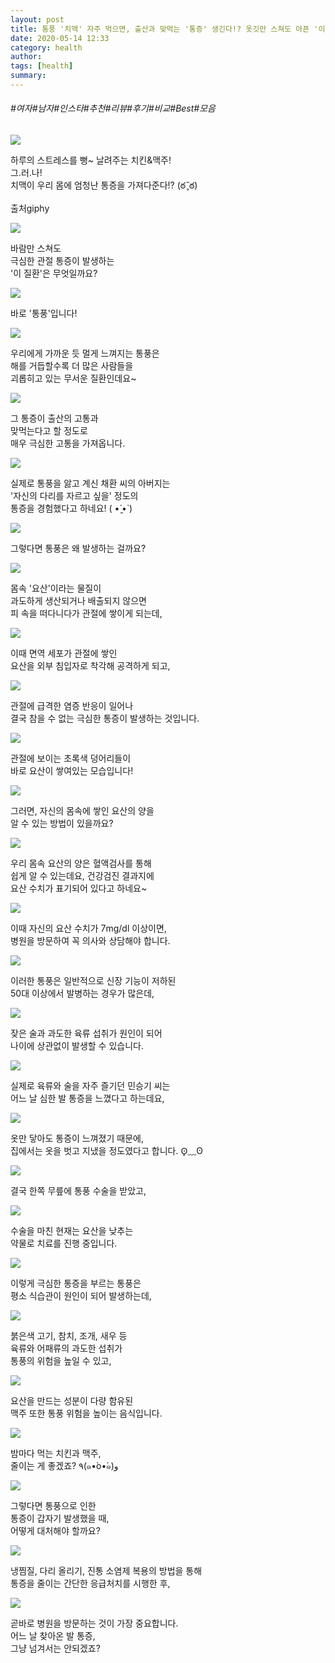 ```yaml
---
layout: post
title: 통풍 '치맥' 자주 먹으면, 출산과 맞먹는 '통증' 생긴다!? 옷깃만 스쳐도 아픈 '이 질환'은?
date: 2020-05-14 12:33
category: health
author: 
tags: [health]
summary: 
---
```


###### #여자#남자#인스타#추천#리뷰#후기#비교#Best#모음

  
![](https://t1.daumcdn.net/liveboard/mboon/8802c97971934b79974310cad58b09e9.gif)

하루의 스트레스를 뻥~ 날려주는 치킨&맥주!  
그.러.나!  
치맥이 우리 몸에 엄청난 통증을 가져다준다!? (ఠ ̥̆ ఠ)  

출처giphy

![](https://img1.daumcdn.net/thumb/R720x0/?fname=https%3A%2F%2Ft1.daumcdn.net%2Fliveboard%2Fmboon%2F634074542d1d4847855cb10fcdd49982.png)

바람만 스쳐도  
극심한 관절 통증이 발생하는  
'이 질환'은 무엇일까요?  

![](https://img1.daumcdn.net/thumb/R720x0/?fname=https%3A%2F%2Ft1.daumcdn.net%2Fliveboard%2Fmboon%2Fa22ae18902624be386334484f30abeae.png)

바로 '통풍'입니다!  

![](https://img1.daumcdn.net/thumb/R720x0/?fname=https%3A%2F%2Ft1.daumcdn.net%2Fliveboard%2Fmboon%2F9be351dcb13e41f5b95e18816aa06584.png)

우리에게 가까운 듯 멀게 느껴지는 통풍은  
해를 거듭할수록 더 많은 사람들을  
괴롭히고 있는 무서운 질환인데요~  

![](https://img1.daumcdn.net/thumb/R720x0/?fname=https%3A%2F%2Ft1.daumcdn.net%2Fliveboard%2Fmboon%2F685bb8831b1e420d8fb64b13f96396d2.png)

그 통증이 출산의 고통과  
맞먹는다고 할 정도로  
매우 극심한 고통을 가져옵니다.  

![](https://img1.daumcdn.net/thumb/R720x0/?fname=https%3A%2F%2Ft1.daumcdn.net%2Fliveboard%2Fmboon%2F3d860fef725c4adba77e5b0d9b5a18b7.png)

실제로 통풍을 앓고 계신 채환 씨의 아버지는  
'자신의 다리를 자르고 싶을' 정도의  
통증을 경험했다고 하네요! ( •́ ̯•̀ )  

![](https://img1.daumcdn.net/thumb/R720x0/?fname=https%3A%2F%2Ft1.daumcdn.net%2Fliveboard%2Fmboon%2F822a1fa366bc4cb98f6873cf25742bdc.png)

그렇다면 통풍은 왜 발생하는 걸까요?  

![](https://t1.daumcdn.net/liveboard/mboon/6d6789dcca974637a51d0639e9d666e6.gif)

몸속 '요산'이라는 물질이  
과도하게 생산되거나 배출되지 않으면  
피 속을 떠다니다가 관절에 쌓이게 되는데,  

![](https://img1.daumcdn.net/thumb/R720x0/?fname=https%3A%2F%2Ft1.daumcdn.net%2Fliveboard%2Fmboon%2F4774fb2e8ff64d0b93de6b1559779507.png)

이때 면역 세포가 관절에 쌓인  
요산을 외부 침입자로 착각해 공격하게 되고,  

![](https://img1.daumcdn.net/thumb/R720x0/?fname=https%3A%2F%2Ft1.daumcdn.net%2Fliveboard%2Fmboon%2F3303e55a43414c6f9f2c410d8939f43c.png)

관절에 급격한 염증 반응이 일어나  
결국 참을 수 없는 극심한 통증이 발생하는 것입니다.  

![](https://img1.daumcdn.net/thumb/R720x0/?fname=https%3A%2F%2Ft1.daumcdn.net%2Fliveboard%2Fmboon%2F2e1665cc53a2403b95933b3fd0b274ab.png)

관절에 보이는 초록색 덩어리들이  
바로 요산이 쌓여있는 모습입니다!  

![](https://img1.daumcdn.net/thumb/R720x0/?fname=https%3A%2F%2Ft1.daumcdn.net%2Fliveboard%2Fmboon%2F7e3b8c7fc56a4c66a6aeea13bc8d3046.png)

그러면, 자신의 몸속에 쌓인 요산의 양을  
알 수 있는 방법이 있을까요?  

![](https://img1.daumcdn.net/thumb/R720x0/?fname=https%3A%2F%2Ft1.daumcdn.net%2Fliveboard%2Fmboon%2F0dbe0111873a4ee092094722da7859ee.png)

우리 몸속 요산의 양은 혈액검사를 통해  
쉽게 알 수 있는데요, 건강검진 결과지에  
요산 수치가 표기되어 있다고 하네요~  

![](https://img1.daumcdn.net/thumb/R720x0/?fname=https%3A%2F%2Ft1.daumcdn.net%2Fliveboard%2Fmboon%2Fe818c162f15a4775ba72cc8c5995ac09.png)

이때 자신의 요산 수치가 7mg/dl 이상이면,  
병원을 방문하여 꼭 의사와 상담해야 합니다.  

![](https://img1.daumcdn.net/thumb/R720x0/?fname=https%3A%2F%2Ft1.daumcdn.net%2Fliveboard%2Fmboon%2F4e9c9e0deafa4df2955fc5406d44d362.png)

이러한 통풍은 일반적으로 신장 기능이 저하된  
50대 이상에서 발병하는 경우가 많은데,  

![](https://img1.daumcdn.net/thumb/R720x0/?fname=https%3A%2F%2Ft1.daumcdn.net%2Fliveboard%2Fmboon%2F1e6d1e89c4024576a2f2d8195cd5b21f.png)

잦은 술과 과도한 육류 섭취가 원인이 되어  
나이에 상관없이 발생할 수 있습니다.  

![](https://img1.daumcdn.net/thumb/R720x0/?fname=https%3A%2F%2Ft1.daumcdn.net%2Fliveboard%2Fmboon%2F015389d74ca143f4bb8cf7646588531f.png)

실제로 육류와 술을 자주 즐기던 민승기 씨는  
어느 날 심한 발 통증을 느꼈다고 하는데요,  

![](https://img1.daumcdn.net/thumb/R720x0/?fname=https%3A%2F%2Ft1.daumcdn.net%2Fliveboard%2Fmboon%2F02934417718044d9ac2e38c804a50f77.png)

옷만 닿아도 통증이 느껴졌기 때문에,  
집에서는 옷을 벗고 지냈을 정도였다고 합니다. ʘ̥﹏ʘ  

![](https://img1.daumcdn.net/thumb/R720x0/?fname=https%3A%2F%2Ft1.daumcdn.net%2Fliveboard%2Fmboon%2F17fbd9b888c546f58c96ae3b67bfadcb.png)

결국 한쪽 무릎에 통풍 수술을 받았고,  

![](https://img1.daumcdn.net/thumb/R720x0/?fname=https%3A%2F%2Ft1.daumcdn.net%2Fliveboard%2Fmboon%2F1041140229d04cee873213401aec5254.png)

수술을 마친 현재는 요산을 낮추는  
약물로 치료를 진행 중입니다.  

![](https://img1.daumcdn.net/thumb/R720x0/?fname=https%3A%2F%2Ft1.daumcdn.net%2Fliveboard%2Fmboon%2Fe2e1a64b25504644886bce806320d195.png)

이렇게 극심한 통증을 부르는 통풍은  
평소 식습관이 원인이 되어 발생하는데,  

![](https://img1.daumcdn.net/thumb/R720x0/?fname=https%3A%2F%2Ft1.daumcdn.net%2Fliveboard%2Fmboon%2F38a059180ad141b2b619ee310aa77f9e.png)

붉은색 고기, 참치, 조개, 새우 등  
육류와 어패류의 과도한 섭취가  
통풍의 위험을 높일 수 있고,  

![](https://img1.daumcdn.net/thumb/R720x0/?fname=https%3A%2F%2Ft1.daumcdn.net%2Fliveboard%2Fmboon%2F9198c2d39b4c49fbb64b3e757335a21d.png)

요산을 만드는 성분이 다량 함유된  
맥주 또한 통풍 위험을 높이는 음식입니다.  

![](https://img1.daumcdn.net/thumb/R720x0/?fname=https%3A%2F%2Ft1.daumcdn.net%2Fliveboard%2Fmboon%2Fece3a424bfa0457a9d598ae78504898b.png)

밤마다 먹는 치킨과 맥주,  
줄이는 게 좋겠죠? ٩(๑•̀o•́๑)و  

![](https://img1.daumcdn.net/thumb/R720x0/?fname=https%3A%2F%2Ft1.daumcdn.net%2Fliveboard%2Fmboon%2F5d2e0b4d41e7406eb98b61905364c1f7.png)

그렇다면 통풍으로 인한  
통증이 갑자기 발생했을 때,  
어떻게 대처해야 할까요?  

![](https://img1.daumcdn.net/thumb/R720x0/?fname=https%3A%2F%2Ft1.daumcdn.net%2Fliveboard%2Fmboon%2Fdd35715009d54bb5aaaefded6c6698a7.png)

냉찜질, 다리 올리기, 진통 소염제 복용의 방법을 통해  
통증을 줄이는 간단한 응급처치를 시행한 후,  

![](https://img1.daumcdn.net/thumb/R720x0/?fname=https%3A%2F%2Ft1.daumcdn.net%2Fliveboard%2Fmboon%2Ffa4a48322532446b8ed1791cac6529bd.png)

곧바로 병원을 방문하는 것이 가장 중요합니다.  
어느 날 찾아온 발 통증,  
그냥 넘겨서는 안되겠죠?